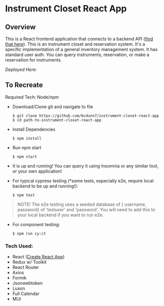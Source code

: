 # Instrument Closet React App


## Overview
This is a React frontend application that connects to a backend API ([find that here](https://github.com/bcdunn7/Instrument-Closet-Backend)). This is an instrument closet and reservation system. It's a specific implementation of a general inventory management system. It has standard user auth. You can query instruments, reservation, or make a reservation for instruments.

*Deployed Here:* []()

## To Recreate
Required Tech: Node/npm

* Download/Clone git and navigate to file

    ```
    $ git clone https://github.com/bcdunn7/instrument-closet-react-app
    $ cd path-to-instrument-closet-react-app
    ```

* Install Dependencies

    ```
    $ npm install
    ```

* Run npm start

    ```
    $ npm start
    ```

* It is up and running! You can query it using Insomnia or any similar tool, or your own application!

* For typical cypress testing (\*some tests, especially e2e, require local backend to be up and running!):
    ```
    $ npm test
    ```

> NOTE! The e2e testing uses a seeded database of { username, password} of 'testuser' and 'password'. You will need to add this to your local backend if you want to run e2e.

* For component testing:
    ```
    $ npm run cy:ct
    ```

### **Tech Used:**
- React ([Create React App](https://github.com/facebook/create-react-app))
- Redux w/ Toolkit
- React Router
- Axios
- Formik
- Jsonwebtoken
- Luxon
- Full Calendar
- MUI
